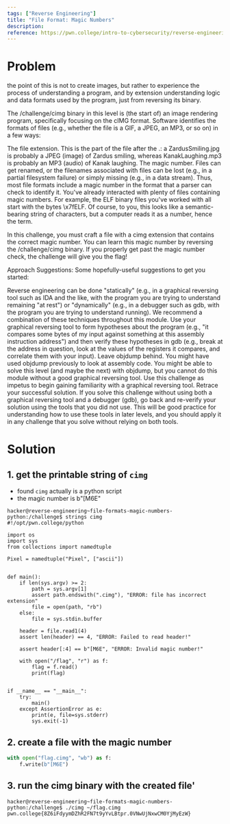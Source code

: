 ```yaml
---
tags: ["Reverse Engineering"]
title: "File Format: Magic Numbers"
description: 
reference: https://pwn.college/intro-to-cybersecurity/reverse-engineering/
---
```


# Problem

the point of this is not to create images, but rather to experience the process of understanding a program, and by extension understanding logic and data formats used by the program, just from reversing its binary.

The /challenge/cimg binary in this level is (the start of) an image rendering program, specifically focusing on the cIMG format. Software identifies the formats of files (e.g., whether the file is a GIF, a JPEG, an MP3, or so on) in a few ways:

The file extension. This is the part of the file after the .: a ZardusSmiling.jpg is probably a JPEG (image) of Zardus smiling, whereas KanakLaughing.mp3 is probably an MP3 (audio) of Kanak laughing.
The magic number. Files can get renamed, or the filenames associated with files can be lost (e.g., in a partial filesystem failure) or simply missing (e.g., in a data stream). Thus, most file formats include a magic number in the format that a parser can check to identify it.
You've already interacted with plenty of files containing magic numbers. For example, the ELF binary files you've worked with all start with the bytes \x7fELF. Of course, to you, this looks like a semantic-bearing string of characters, but a computer reads it as a number, hence the term.

In this challenge, you must craft a file with a cimg extension that contains the correct magic number. You can learn this magic number by reversing the /challenge/cimg binary. If you properly get past the magic number check, the challenge will give you the flag!

Approach Suggestions: Some hopefully-useful suggestions to get you started:

Reverse engineering can be done "statically" (e.g., in a graphical reversing tool such as IDA and the like, with the program you are trying to understand remaining "at rest") or "dynamically" (e.g., in a debugger such as gdb, with the program you are trying to understand running). We recommend a combination of these techniques throughout this module. Use your graphical reversing tool to form hypotheses about the program (e.g., "it compares some bytes of my input against something at this assembly instruction address") and then verify these hypotheses in gdb (e.g., break at the address in question, look at the values of the registers it compares, and correlate them with your input).
Leave objdump behind. You might have used objdump previously to look at assembly code. You might be able to solve this level (and maybe the next) with objdump, but you cannot do this module without a good graphical reversing tool. Use this challenge as impetus to begin gaining familiarity with a graphical reversing tool.
Retrace your successful solution. If you solve this challenge without using both a graphical reversing tool and a debugger (gdb), go back and re-verify your solution using the tools that you did not use. This will be good practice for understanding how to use these tools in later levels, and you should apply it in any challenge that you solve without relying on both tools.

# Solution

## 1. get the printable string of `cimg`

- found `cimg` actually is a python script
- the magic number is b"[M6E"

```
hacker@reverse-engineering~file-formats-magic-numbers-python:/challenge$ strings cimg 
#!/opt/pwn.college/python

import os
import sys
from collections import namedtuple

Pixel = namedtuple("Pixel", ["ascii"])


def main():
    if len(sys.argv) >= 2:
        path = sys.argv[1]
        assert path.endswith(".cimg"), "ERROR: file has incorrect extension"
        file = open(path, "rb")
    else:
        file = sys.stdin.buffer

    header = file.read1(4)
    assert len(header) == 4, "ERROR: Failed to read header!"

    assert header[:4] == b"[M6E", "ERROR: Invalid magic number!"

    with open("/flag", "r") as f:
        flag = f.read()
        print(flag)


if __name__ == "__main__":
    try:
        main()
    except AssertionError as e:
        print(e, file=sys.stderr)
        sys.exit(-1)
```

## 2. create a file with the magic number

```python
with open("flag.cimg", "wb") as f:
    f.write(b"[M6E")
```

## 3. run the cimg binary with the created file'

```
hacker@reverse-engineering~file-formats-magic-numbers-python:/challenge$ ./cimg ~/flag.cimg
pwn.college{8Z6iFdyymDZhR2FN7t9yYvLBtpr.0VNwUjNxwCM0YjMyEzW}
```
